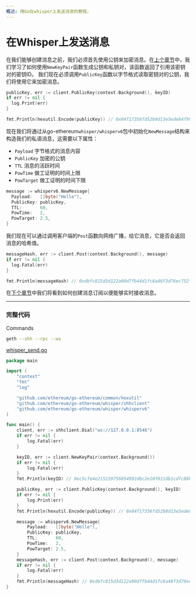 ```yaml
---
概述: 用Go在whisper上发送消息的教程。
---
```


# 在Whisper上发送消息


在我们能够创建消息之前，我们必须首先使用公钥来加密消息。在[上个章节](../whisper-keys)中，我们学习了如何使用`NewKeyPair`函数生成公钥和私钥对，该函数返回了引用该密钥对的密钥ID。 我们现在必须调用`PublicKey`函数以字节格式读取密钥对的公钥，我们将使用它来加密消息。

```go
publicKey, err := client.PublicKey(context.Background(), keyID)
if err != nil {
  log.Print(err)
}

fmt.Println(hexutil.Encode(publicKey)) // 0x04f17356fd52b0d13e5ede84f998d26276f1fc9d08d9e73dcac6ded5f3553405db38c2f257c956f32a0c1fca4c3ff6a38a2c277c1751e59a574aecae26d3bf5d1d
```

现在我们将通过从go-ethereum`whisper/whisperv6`包中初始化`NewMessage`结构来构造我们的私语消息，这需要以下属性：

- `Payload` 字节格式的消息内容
- `PublicKey` 加密的公钥
- `TTL` 消息的活跃时间
- `PowTime` 做工证明的时间上限
- `PowTarget` 做工证明的时间下限

```go
message := whisperv6.NewMessage{
  Payload:   []byte("Hello"),
  PublicKey: publicKey,
  TTL:       60,
  PowTime:   2,
  PowTarget: 2.5,
}
```

我们现在可以通过调用客户端的`Post`函数向网络广播，给它消息，它是否会返回消息的哈希值。

```go
messageHash, err := client.Post(context.Background(), message)
if err != nil {
  log.Fatal(err)
}

fmt.Println(messageHash) // 0xdbfc815d3d122a90d7fb44d1fc6a46f3d76ec752f3f3d04230fe5f1b97d2209a
```

在[下个章节](../whisper-subscribe)中我们将看到如何创建消息订阅以便能够实时接收消息。

---

### 完整代码

Commands

```bash
geth --shh --rpc --ws
```

[whisper_send.go](https://github.com/miguelmota/ethereum-development-with-go-book/blob/master/code/whisper_send.go)

```go
package main

import (
	"context"
	"fmt"
	"log"

	"github.com/ethereum/go-ethereum/common/hexutil"
	"github.com/ethereum/go-ethereum/whisper/shhclient"
	"github.com/ethereum/go-ethereum/whisper/whisperv6"
)

func main() {
	client, err := shhclient.Dial("ws://127.0.0.1:8546")
	if err != nil {
		log.Fatal(err)
	}

	keyID, err := client.NewKeyPair(context.Background())
	if err != nil {
		log.Fatal(err)
	}
	fmt.Println(keyID) // 0ec5cfe4e215239756054992dbc2e10f011db1cdfc88b9ba6301e2f9ea1b58d2

	publicKey, err := client.PublicKey(context.Background(), keyID)
	if err != nil {
		log.Print(err)
	}
	fmt.Println(hexutil.Encode(publicKey)) // 0x04f17356fd52b0d13e5ede84f998d26276f1fc9d08d9e73dcac6ded5f3553405db38c2f257c956f32a0c1fca4c3ff6a38a2c277c1751e59a574aecae26d3bf5d1d

	message := whisperv6.NewMessage{
		Payload:   []byte("Hello"),
		PublicKey: publicKey,
		TTL:       60,
		PowTime:   2,
		PowTarget: 2.5,
	}
	messageHash, err := client.Post(context.Background(), message)
	if err != nil {
		log.Fatal(err)
	}
	fmt.Println(messageHash) // 0xdbfc815d3d122a90d7fb44d1fc6a46f3d76ec752f3f3d04230fe5f1b97d2209a
}
```
